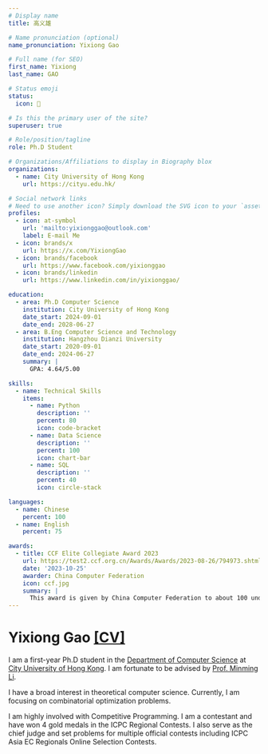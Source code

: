 ```yaml
---
# Display name
title: 高义雄

# Name pronunciation (optional)
name_pronunciation: Yixiong Gao

# Full name (for SEO)
first_name: Yixiong
last_name: GAO

# Status emoji
status:
  icon: 📖

# Is this the primary user of the site?
superuser: true

# Role/position/tagline
role: Ph.D Student

# Organizations/Affiliations to display in Biography blox
organizations:
  - name: City University of Hong Kong
    url: https://cityu.edu.hk/

# Social network links
# Need to use another icon? Simply download the SVG icon to your `assets/media/icons/` folder.
profiles:
  - icon: at-symbol
    url: 'mailto:yixionggao@outlook.com'
    label: E-mail Me
  - icon: brands/x
    url: https://x.com/YixiongGao
  - icon: brands/facebook
    url: https://www.facebook.com/yixionggao
  - icon: brands/linkedin
    url: https://www.linkedin.com/in/yixionggao/   

education:
  - area: Ph.D Computer Science 
    institution: City University of Hong Kong
    date_start: 2024-09-01
    date_end: 2028-06-27
  - area: B.Eng Computer Science and Technology
    institution: Hangzhou Dianzi University
    date_start: 2020-09-01
    date_end: 2024-06-27
    summary: |
      GPA: 4.64/5.00

skills:
  - name: Technical Skills
    items:
      - name: Python
        description: ''
        percent: 80
        icon: code-bracket
      - name: Data Science
        description: ''
        percent: 100
        icon: chart-bar
      - name: SQL
        description: ''
        percent: 40
        icon: circle-stack

languages:
  - name: Chinese
    percent: 100
  - name: English
    percent: 75

awards:
  - title: CCF Elite Collegiate Award 2023
    url: https://test2.ccf.org.cn/Awards/Awards/2023-08-26/794973.shtml
    date: '2023-10-25'
    awarder: China Computer Federation
    icon: ccf.jpg
    summary: |
      This award is given by China Computer Federation to about 100 undergraduate students in China with excellent academic performance and outstanding performance in scientific research practices each year.
---
```


# Yixiong Gao [[CV]](resume.pdf)

I am a first-year Ph.D student in the [Department of Computer Science](https://www.cs.cityu.edu.hk/) at [City University of Hong Kong](https://www.cityu.edu.hk/). I am fortunate to be advised by [Prof. Minming Li](https://www.cs.cityu.edu.hk/~minmli/). 

I have a broad interest in theoretical computer science. Currently, I am focusing on combinatorial optimization problems.

I am highly involved with Competitive Programming. I am a contestant and have won 4 gold medals in the ICPC Regional Contests. I also serve as the chief judge and set problems for multiple official contests including ICPC Asia EC Regionals Online Selection Contests. 
